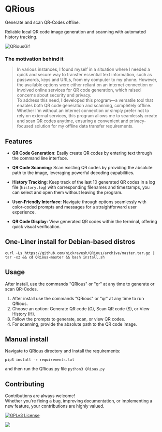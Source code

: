 # QRious
Generate and scan QR-Codes offline.

Reliable local QR code image generation and scanning with automated history tracking.

![QRiousGif](https://github.com/nickravesh/QRious/blob/master/assets/demo.gif)

### The motivation behind it
> In various instances, I found myself in a situation where I needed a quick and secure way to transfer essential text information, such as passwords, keys and URLs, from my computer to my phone. However, the available options were either reliant on an internet connection or involved online services for QR code generation, which raised concerns about security and privacy.  
To address this need, I developed this program—a versatile tool that enables both QR code generation and scanning, completely offline. Whether I'm without an internet connection or simply prefer not to rely on external services, this program allows me to seamlessly create and scan QR codes anytime, ensuring a convenient and privacy-focused solution for my offline data transfer requirements.

## Features

- **QR Code Generation:** Easily create QR codes by entering text through the command line interface.

- **QR Code Scanning:** Scan existing QR codes by providing the absolute path to the image, leveraging powerful decoding capabilities.

- **History Tracking:** Keep track of the last 10 generated QR codes in a log file (`history.log`) with corresponding filenames and timestamps, you can select and open them without leaving the program.

- **User-Friendly Interface:** Navigate through options seamlessly with color-coded prompts and messages for a straightforward user experience.

- **QR Code Display:** View generated QR codes within the terminal, offering quick visual verification.

## One-Liner install for Debian-based distros
```
curl -Ls https://github.com/nickravesh/QRious/archive/master.tar.gz | tar -xz && cd QRious-master && bash install.sh
```

## Usage
After install, use the commands "QRious" or "qr" at any time to generate or scan QR-Codes.

1. After install use the commands "QRious" or "qr" at any time to run QRious.
2. Choose an option: Generate QR code (G), Scan QR code (S), or View History (H).
3. Follow the prompts to generate, scan, or view QR codes.
4. For scanning, provide the absolute path to the QR code image.

## Manual install
Navigate to QRious directory and Install the requirements:
```
pip3 install -r requirements.txt
```
and then run the QRious.py file `python3 QRious.py`

## Contributing	

Contributions are always welcome!  
Whether you're fixing a bug, improving documentation, or implementing a new feature, your contributions are highly valued.

[![GPLv3 License](https://img.shields.io/badge/License-GPL%20v3-blue.svg)](https://opensource.org/licenses/)

[![](https://visitcount.itsvg.in/api?id=QRious&label=Repository%20Views&icon=0&pretty=true)](https://visitcount.itsvg.in)
